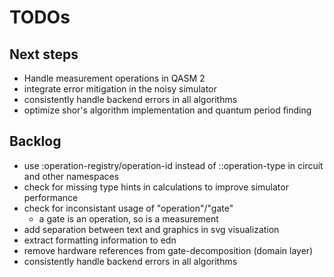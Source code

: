# TODOs

## Next steps
* Handle measurement operations in QASM 2
* integrate error mitigation in the noisy simulator
* consistently handle backend errors in all algorithms
* optimize shor's algorithm implementation and quantum period finding

## Backlog
* use :operation-registry/operation-id instead of ::operation-type in circuit
  and other namespaces
* check for missing type hints in calculations to improve simulator performance
* check for inconsistant usage of "operation"/"gate"
  * a gate is an operation, so is a measurement
* add separation between text and graphics in svg visualization
* extract formatting information to edn
* remove hardware references from gate-decomposition (domain layer)
* consistently handle backend errors in all algorithms
